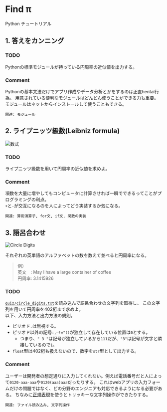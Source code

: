 # Find π
Python チュートリアル


## 1. 答えをカンニング

### TODO
Pythonの標準モジュールが持っている円周率の近似値を出力する。

### Comment
Pythonの基本文法だけでアプリ作成やデータ分析とかをするのは正直hentai行為。
用意されている便利なモジュールはどんどん使うことができる力も重要。
モジュールはネットからインストールして使うこともできる。

`関連: モジュール`


## 2. ライプニッツ級数(Leibniz formula)

![数式][1]  

### TODO
ライプニッツ級数を用いて円周率の近似値を求めよ。

### Comment
項数を大量に増やしてもコンピュータに計算させれば一瞬でできるってことがプログラミングの利点。  
`+`と`-`が交互になるのを人によってどう実装するか気になる。

`関連: 算術演算子, for文, if文, 関数の実装`


## 3. 語呂合わせ

![Circle Digits][3]

それぞれの英単語のアルファベットの数を数えて並べると円周率になる。
> 例）  
> 英文　: May I have a large container of coffee  
> 円周率: 3.1415926

### TODO
[`quiz/circle_digits.txt`][5]を読み込んで語呂合わせの文字列を取得し、
この文字列を用いて円周率を402桁まで求めよ。  
以下、入力方法と出力方法の規則。
- ピリオド`.`は無視する。
- ピリオド以外の記号`:,—!="()`が独立して存在している位置は`0`とする。
    - つまり、`" 3 "`は記号が独立しているから`111`だが、`"3"`は記号が文字と隣接しているので`1`。
- `float`型は402桁も扱えないので、数字を`str`型として出力する。

### Comment
ユーザーは開発者の想定通りに入力してくれない。例えば電話番号だと人によって`0120-aaa-aaa`や`0120(aaa)aaa`だったりする。
これはwebアプリの入力フォームだけの問題ではなく、どの分野のエンジニアも対応できるようになる必要がある。
ちなみに[正規表現][4]を使うとトリッキーな文字列操作ができたりする。

`関連: ファイル読み込み, 文字列操作`



[1]:https://wikimedia.org/api/rest_v1/media/math/render/svg/b7cd66a2cfdbb199966e2b3c13ca7e0f5f87a67d
[2]:https://github.com/shinonome-inc/python-basic/blob/master/img/Leibniz.png
[3]:http://www.cs.columbia.edu/~evs/marvin/pipoem402.gif
[4]:https://www.megasoft.co.jp/mifes/seiki/index_r1.html
[5]:https://github.com/shinonome-inc/python-basic/blob/master/quiz/circle_digits.txt
